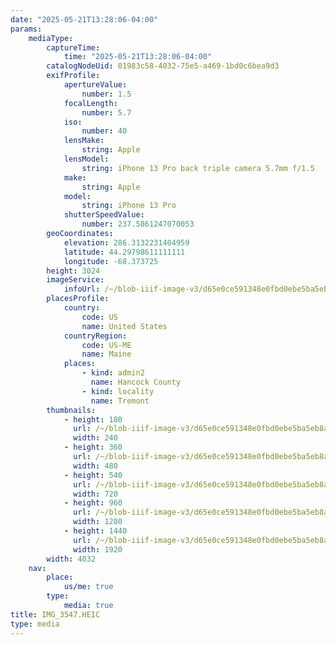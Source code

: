 ```yaml
---
date: "2025-05-21T13:28:06-04:00"
params:
    mediaType:
        captureTime:
            time: "2025-05-21T13:28:06-04:00"
        catalogNodeUid: 01983c58-4032-75e5-a469-1bd0c6bea9d3
        exifProfile:
            apertureValue:
                number: 1.5
            focalLength:
                number: 5.7
            iso:
                number: 40
            lensMake:
                string: Apple
            lensModel:
                string: iPhone 13 Pro back triple camera 5.7mm f/1.5
            make:
                string: Apple
            model:
                string: iPhone 13 Pro
            shutterSpeedValue:
                number: 237.5861247070053
        geoCoordinates:
            elevation: 286.3132231404959
            latitude: 44.29798611111111
            longitude: -68.373725
        height: 3024
        imageService:
            infoUrl: /~/blob-iiif-image-v3/d65e0ce591348e0fbd0ebe5ba5eb8a36c23f36a8639f0380a72603a81575ce35/info.json
        placesProfile:
            country:
                code: US
                name: United States
            countryRegion:
                code: US-ME
                name: Maine
            places:
                - kind: admin2
                  name: Hancock County
                - kind: locality
                  name: Tremont
        thumbnails:
            - height: 180
              url: /~/blob-iiif-image-v3/d65e0ce591348e0fbd0ebe5ba5eb8a36c23f36a8639f0380a72603a81575ce35/full/240%2C180/0/default.jpg
              width: 240
            - height: 360
              url: /~/blob-iiif-image-v3/d65e0ce591348e0fbd0ebe5ba5eb8a36c23f36a8639f0380a72603a81575ce35/full/480%2C360/0/default.jpg
              width: 480
            - height: 540
              url: /~/blob-iiif-image-v3/d65e0ce591348e0fbd0ebe5ba5eb8a36c23f36a8639f0380a72603a81575ce35/full/720%2C540/0/default.jpg
              width: 720
            - height: 960
              url: /~/blob-iiif-image-v3/d65e0ce591348e0fbd0ebe5ba5eb8a36c23f36a8639f0380a72603a81575ce35/full/1280%2C960/0/default.jpg
              width: 1280
            - height: 1440
              url: /~/blob-iiif-image-v3/d65e0ce591348e0fbd0ebe5ba5eb8a36c23f36a8639f0380a72603a81575ce35/full/1920%2C1440/0/default.jpg
              width: 1920
        width: 4032
    nav:
        place:
            us/me: true
        type:
            media: true
title: IMG_3547.HEIC
type: media
---
```

